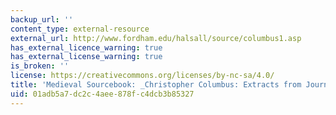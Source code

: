 ```yaml
---
backup_url: ''
content_type: external-resource
external_url: http://www.fordham.edu/halsall/source/columbus1.asp
has_external_licence_warning: true
has_external_license_warning: true
is_broken: ''
license: https://creativecommons.org/licenses/by-nc-sa/4.0/
title: 'Medieval Sourcebook: _Christopher Columbus: Extracts from Journal_'
uid: 01adb5a7-dc2c-4aee-878f-c4dcb3b85327
---
```

